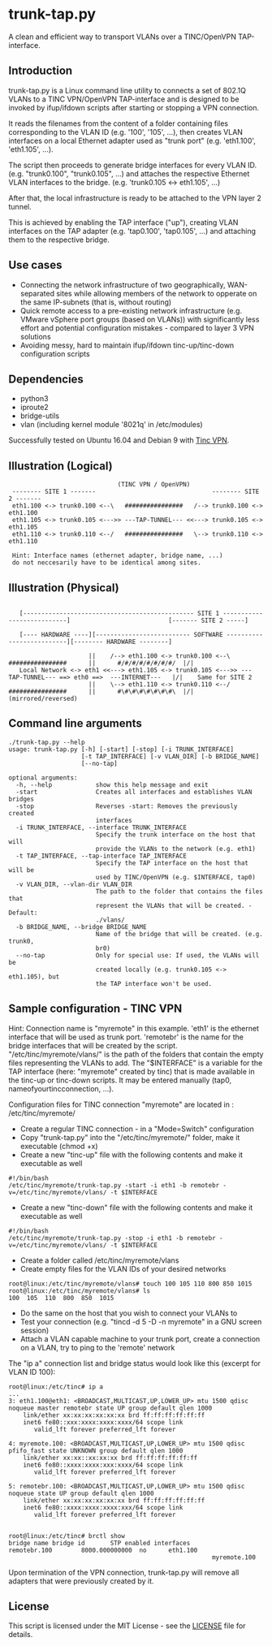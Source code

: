 # trunk-tap.py
A clean and efficient way to transport VLANs over a TINC/OpenVPN TAP-interface.


## Introduction
trunk-tap.py is a Linux command line utility to connects a set of 802.1Q VLANs to a TINC VPN/OpenVPN TAP-interface
and is designed to be invoked by ifup/ifdown scripts after starting or stopping a VPN connection.

It reads the filenames from the content of a folder containing files corresponding to the VLAN ID (e.g. '100', '105', ...),
then creates VLAN interfaces on a local Ethernet adapter used as "trunk port" (e.g. 'eth1.100', 'eth1.105', ...).

The script then proceeds to generate bridge interfaces for every VLAN ID. (e.g. "trunk0.100", "trunk0.105", ...)
and attaches the respective Ethernet VLAN interfaces to the bridge. (e.g. 'trunk0.105 <-> eth1.105', ...)

After that, the local infrastructure is ready to be attached to the VPN layer 2 tunnel.

This is achieved by enabling the TAP interface ("up"), creating VLAN interfaces on the TAP adapter (e.g. 'tap0.100', 'tap0.105', ...) and attaching them to the respective bridge.

## Use cases

* Connecting the network infrastructure of two geographically, WAN-separated sites while allowing members of the network to opperate on the same IP-subnets (that is, without routing)
* Quick remote access to a pre-existing network infrastructure (e.g. VMware vSphere port groups (based on VLANs)) with significantly less effort and potential configuration mistakes - compared to layer 3 VPN solutions
* Avoiding messy, hard to maintain ifup/ifdown tinc-up/tinc-down configuration scripts

## Dependencies
* python3
* iproute2
* bridge-utils
* vlan (including kernel module '8021q' in /etc/modules)

Successfully tested on Ubuntu 16.04 and Debian 9 with [Tinc VPN](https://www.tinc-vpn.org).


## Illustration (Logical)

```
                              (TINC VPN / OpenVPN)
 -------- SITE 1 -------                                -------- SITE 2 -------
 eth1.100 <-> trunk0.100 <--\   ################   /--> trunk0.100 <-> eth1.100
 eth1.105 <-> trunk0.105 <--->> ---TAP-TUNNEL--- <<---> trunk0.105 <-> eth1.105
 eth1.110 <-> trunk0.110 <--/   ################   \--> trunk0.110 <-> eth1.110

 Hint: Interface names (ethernet adapter, bridge name, ...)
 do not neccesarily have to be identical among sites.

```

## Illustration (Physical)

```
                                    
   [----------------------------------------------- SITE 1 ---------------------------]                           [------- SITE 2 -----]

   [---- HARDWARE ----][-------------------------- SOFTWARE --------------------------][-------- HARDWARE --------]

                      ||    /--> eth1.100 <-> trunk0.100 <--\   ################      ||      #/#/#/#/#/#/#/#/  |/|
   Local Network <-> eth1 <<---> eth1.105 <-> trunk0.105 <--->> ---TAP-TUNNEL--- ==> eth0 ==>  ---INTERNET---   |/|    Same for SITE 2
                      ||    \--> eth1.110 <-> trunk0.110 <--/   ################      ||      #\#\#\#\#\#\#\#\  |/|  (mirrored/reversed)

```


## Command line arguments

```
./trunk-tap.py --help
usage: trunk-tap.py [-h] [-start] [-stop] [-i TRUNK_INTERFACE]
                    [-t TAP_INTERFACE] [-v VLAN_DIR] [-b BRIDGE_NAME]
                    [--no-tap]

optional arguments:
  -h, --help            show this help message and exit
  -start                Creates all interfaces and establishes VLAN bridges
  -stop                 Reverses -start: Removes the previously created
                        interfaces
  -i TRUNK_INTERFACE, --interface TRUNK_INTERFACE
                        Specify the trunk interface on the host that will
                        provide the VLANs to the network (e.g. eth1)
  -t TAP_INTERFACE, --tap-interface TAP_INTERFACE
                        Specify the TAP interface on the host that will be
                        used by TINC/OpenVPN (e.g. $INTERFACE, tap0)
  -v VLAN_DIR, --vlan-dir VLAN_DIR
                        The path to the folder that contains the files that
                        represent the VLANs that will be created. - Default:
                        ./vlans/
  -b BRIDGE_NAME, --bridge BRIDGE_NAME
                        Name of the bridge that will be created. (e.g. trunk0,
                        br0)
  --no-tap              Only for special use: If used, the VLANs will be
                        created locally (e.g. trunk0.105 <-> eth1.105), but
                        the TAP interface won't be used.

```

## Sample configuration - TINC VPN

Hint: Connection name is "myremote" in this example.
'eth1' is the ethernet interface that will be used as trunk port.
'remotebr' is the name for the bridge interfaces that will be created by the script.
"/etc/tinc/myremote/vlans/" is the path of the folders that contain the empty files representing the VLANs to add.
The "$INTERFACE" is a variable for the TAP interface (here: "myremote" created by tinc) that is made available in the tinc-up or tinc-down scripts.
It may be entered manually (tap0, nameofyourtincconnection, ...).


Configuration files for TINC connection "myremote" are located in : /etc/tinc/myremote/

* Create a regular TINC connection - in a "Mode=Switch" configuration
* Copy "trunk-tap.py" into the "/etc/tinc/myremote/" folder, make it executable (chmod +x)
* Create a new "tinc-up" file with the following contents and make it executable as well

```
#!/bin/bash
/etc/tinc/myremote/trunk-tap.py -start -i eth1 -b remotebr -v=/etc/tinc/myremote/vlans/ -t $INTERFACE
```
* Create a new "tinc-down" file with the following contents and make it executable as well

```
#!/bin/bash
/etc/tinc/myremote/trunk-tap.py -stop -i eth1 -b remotebr -v=/etc/tinc/myremote/vlans/ -t $INTERFACE
```

* Create a folder called /etc/tinc/myremote/vlans
* Create empty files for the VLAN IDs of your desired networks

```
root@linux:/etc/tinc/myremote/vlans# touch 100 105 110 800 850 1015
root@linux:/etc/tinc/myremote/vlans# ls
100  105  110  800  850  1015
```

* Do the same on the host that you wish to connect your VLANs to
* Test your connection (e.g. "tincd -d 5 -D -n myremote" in a GNU screen session)
* Attach a VLAN capable machine to your trunk port, create a connection on a VLAN, try to ping to the 'remote' network

The "ip a" connection list and bridge status would look like this (excerpt for VLAN ID 100):
```
root@linux:/etc/tinc# ip a
...
3: eth1.100@eth1: <BROADCAST,MULTICAST,UP,LOWER_UP> mtu 1500 qdisc noqueue master remotebr state UP group default qlen 1000
    link/ether xx:xx:xx:xx:xx:xx brd ff:ff:ff:ff:ff:ff
    inet6 fe80::xxx:xxxx:xxxx:xxxx/64 scope link
       valid_lft forever preferred_lft forever

4: myremote.100: <BROADCAST,MULTICAST,UP,LOWER_UP> mtu 1500 qdisc pfifo_fast state UNKNOWN group default qlen 1000
    link/ether xx:xx::xx:xx:xx brd ff:ff:ff:ff:ff:ff
    inet6 fe80::xxxx:xxxx:xxx:xxxx/64 scope link 
       valid_lft forever preferred_lft forever

5: remotebr.100: <BROADCAST,MULTICAST,UP,LOWER_UP> mtu 1500 qdisc noqueue state UP group default qlen 1000
    link/ether xx:xx:xx:xx:xx:xx brd ff:ff:ff:ff:ff:ff
    inet6 fe80::xxxx:xxxx:xxxx:xxx/64 scope link 
       valid_lft forever preferred_lft forever


root@linux:/etc/tinc# brctl show
bridge name	bridge id		STP enabled	interfaces
remotebr.100		8000.000000000	no		eth1.100
                                                        myremote.100

```
Upon termination of the VPN connection, trunk-tap.py will remove all adapters that were previously created by it.


## License
This script is licensed under the MIT License - see the [LICENSE](LICENSE) file for details.
